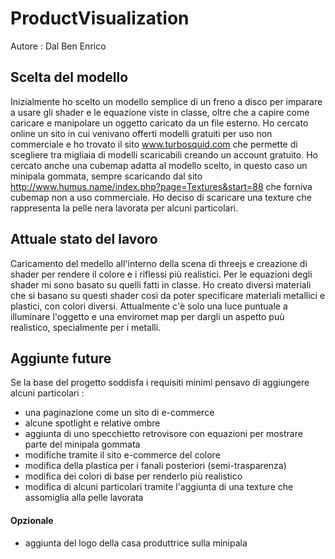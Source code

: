 # ProductVisualization
Autore : Dal Ben Enrico

## Scelta del modello
Inizialmente ho scelto un modello semplice di un freno a disco per imparare a usare gli shader e le equazione viste in classe, oltre che a capire come caricare e manipolare un oggetto caricato da un file esterno.
Ho cercato online un sito in cui venivano offerti modelli gratuiti per uso non commerciale e ho trovato il sito www.turbosquid.com che permette di scegliere tra migliaia di modelli scaricabili creando un account gratuito.
Ho cercato anche una cubemap adatta al modello scelto, in questo caso un minipala gommata, sempre scaricando dal sito  http://www.humus.name/index.php?page=Textures&start=88 che forniva cubemap non a uso commerciale.
Ho deciso di scaricare una texture che rappresenta la pelle nera lavorata per alcuni particolari.

## Attuale stato del lavoro
Caricamento del medello all'interno della scena di threejs e creazione di shader per rendere il colore e i riflessi più realistici.
Per le equazioni degli shader mi sono basato su quelli fatti in classe.
Ho creato diversi materiali che si basano su questi shader così da poter specificare materiali metallici e plastici, con colori diversi.
Attualmente c'è solo una luce puntuale a illuminare l'oggetto e una enviromet map per dargli un aspetto puù realistico, specialmente per i metalli.

## Aggiunte future
Se la base del progetto soddisfa i requisiti minimi pensavo di aggiungere alcuni particolari : 
- una paginazione come un sito di e-commerce
- alcune spotlight e relative ombre
- aggiunta di uno specchietto retrovisore con equazioni per mostrare parte del minipala gommata
- modifiche tramite il sito e-commerce del colore
- modifica della plastica per i fanali posteriori (semi-trasparenza)
- modifica dei colori di base per renderlo più realistico
- modifica di alcuni particolari tramite l'aggiunta di una texture che assomiglia alla pelle lavorata

#### Opzionale
- aggiunta del logo della casa produttrice sulla minipala
